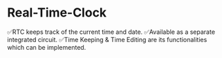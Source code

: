# Real-Time-Clock
✅RTC keeps track of the current time and date. ✅Available as a separate integrated circuit. ✅Time Keeping &amp; Time Editing are its functionalities which can be implemented.
